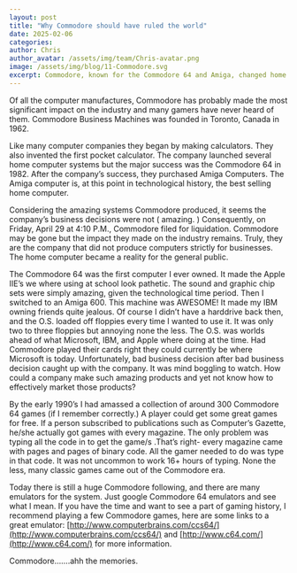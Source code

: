 ```yaml
---
layout: post
title: "Why Commodore should have ruled the world"
date: 2025-02-06
categories: 
author: Chris
author_avatar: /assets/img/team/Chris-avatar.png
image: /assets/img/blog/11-Commodore.svg
excerpt: Commodore, known for the Commodore 64 and Amiga, changed home computing but went bankrupt in 1994. Their legacy lives on through emulators like CCS64 and C64.
---
```

Of all the computer manufactures, Commodore has probably made the most significant impact on the industry and many gamers have never heard of them. Commodore Business Machines was founded in Toronto, Canada in 1962.


Like many computer companies they began by making calculators. They also invented the first pocket calculator. The company launched several home computer systems but the major success was the Commodore 64 in 1982. After the company’s success, they purchased Amiga Computers. The Amiga computer is, at this point in technological history, the best selling home computer.


Considering the amazing systems Commodore produced, it seems the company’s business decisions were not ( amazing. ) Consequently, on Friday, April 29 at 4:10 P.M., Commodore filed for liquidation. Commodore may be gone but the impact they made on the industry remains. Truly, they are the company that did not produce computers strictly for businesses. The home computer became a reality for the general public.


The Commodore 64 was the first computer I ever owned. It made the Apple IIE’s we where using at school look pathetic. The sound and graphic chip sets were simply amazing, given the technological time period. Then I switched to an Amiga 600. This machine was AWESOME! It made my IBM owning friends quite jealous. Of course I didn’t have a harddrive back then, and the O.S. loaded off floppies every time I wanted to use it. It was only two to three floppies but annoying none the less. The O.S. was worlds ahead of what Microsoft, IBM, and Apple where doing at the time. Had Commodore played their cards right they could currently be where Microsoft is today. Unfortunately, bad business decision after bad business decision caught up with the company. It was mind boggling to watch. How could a company make such amazing products and yet not know how to effectively market those products?


By the early 1990’s I had amassed a collection of around 300 Commodore 64 games (if I remember correctly.) A player could get some great games for free. If a person subscribed to publications such as Computer’s Gazette, he/she actually got games with every magazine. The only problem was typing all the code in to get the game/s .That’s right- every magazine came with pages and pages of binary code. All the gamer needed to do was type in that code. It was not uncommon to work 16+ hours of typing. None the less, many classic games came out of the Commodore era.


Today there is still a huge Commodore following, and there are many emulators for the system. Just google Commodore 64 emulators and see what I mean. If you have the time and want to see a part of gaming history, I recommend playing a few Commodore games, here are some links to a great emulator: [http://www.computerbrains.com/ccs64/](http://www.computerbrains.com/ccs64/) and [http://www.c64.com/](http://www.c64.com/) for more information. 

Commodore…….ahh the memories.